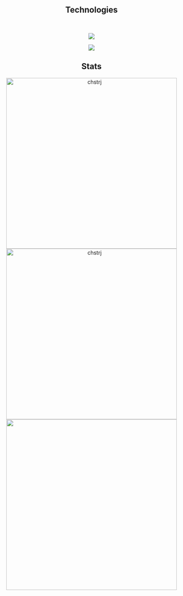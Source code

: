 <div align="center">
</div>
  <div align="center">
  <h2>Technologies</h2> 
  <br>
  <p align="center">
   <a href="https://skillicons.dev">
     <img src="https://skillicons.dev/icons?i=tailwind,react,nextjs,git,mysql,typescript,javascript,docker" />
   </a>
 </p>
  <p align="center">
   <a href="https://skillicons.dev">
     <img src="https://skillicons.dev/icons?i=nodejs,express,php,laravel,python,django,mongodb,postman"/>
   </a>
 </p>
 </div>

<h2 align="center">Stats</h2>
<p align="center">
<img width="450" src="https://github-readme-stats.vercel.app/api?username=chstrj&count_private=true&show_icons=true&theme=react&hide_border=true&rank_icon=github&include_all_commits=true" alt="chstrj" />
<img width="450" src="https://github-readme-streak-stats.herokuapp.com?user=chstrj&theme=gruvbox&hide_border=true" alt="chstrj" />
<img width="450" src="https://github-readme-stats.vercel.app/api/top-langs/?username=anuraghazra&layout=compact" />
</p>
